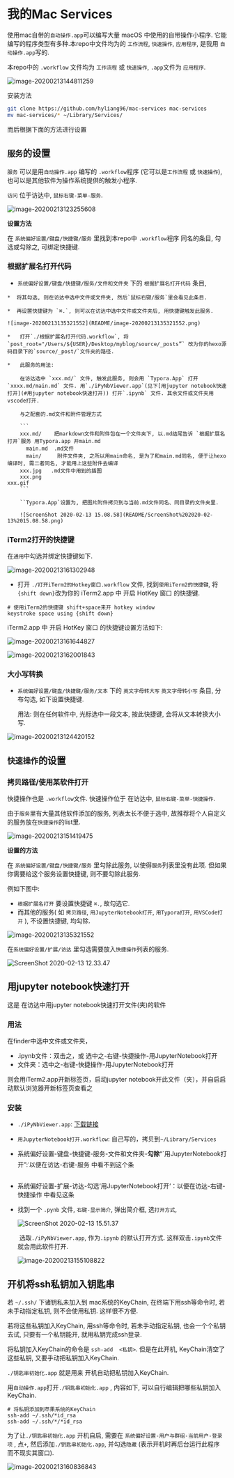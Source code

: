 # 我的Mac Services

使用mac自带的`自动操作.app`可以编写大量 macOS 中使用的自带操作小程序. 它能编写的程序类型有多种.本repo中文件均为的 `工作流程`, `快速操作`, `应用程序`, 是我用 `自动操作.app`写的.

本repo中的 `.workflow` 文件均为 `工作流程` 或 `快速操作`, `.app`文件为 `应用程序`.

![image-20200213144811259](README/image-20200213144811259.png)

安装方法

```bash
git clone https://github.com/hyliang96/mac-services mac-services
mv mac-services/* ~/Library/Services/
```

而后根据下面的方法进行设置

## `服务`的设置

`服务` 可以是用`自动操作.app` 编写的 `.workflow`程序 (它可以是`工作流程` 或 `快速操作`), 也可以是其他软件为操作系统提供的触发小程序.

`访问` 位于访达中, `鼠标右键-菜单-服务`.

![image-20200213123255608](README/image-20200213123255608.png)

**设置方法**

在 `系统偏好设置/键盘/快捷键/服务` 里找到本repo中  `.workflow`程序 同名的条目, 勾选或勾除之, 可绑定快捷键.

### 根据扩展名打开代码

*    `系统偏好设置/键盘/快捷键/服务/文件和文件夹` 下的  `根据扩展名打开代码` 条目,

    *  将其勾选, 则在访达中选中文件或文件夹, 然后`鼠标右键/服务`里会看见此条目. 
    
    *  再设置快捷键为 `⌘.`, 则可以在访达中选中文件或文件夹后, 用快捷键触发此服务.

    ![image-20200213135321552](README/image-20200213135321552.png)

    *   打开`./根据扩展名打开代码.workflow`, 将 `post_root="/Users/${USER}/Desktop/myblog/source/_posts”` 改为你的hexo源码目录下的`source/_post/`文件夹的路径.

    *   此服务的用法: 

        在访达选中 `xxx.md/` 文件, 触发此服务, 则会用 `Typora.App` 打开  `xxxx.md/main.md` 文件. 用`./iPyNbViewer.app`(见下[用jupyter notebook快速打开](#用jupyter notebook快速打开)) 打开`.ipynb` 文件. 其余文件或文件夹用vscode打开.
    
        与之配套的.md文件和附件管理方式
        
        ```
        xxx.md/    把markdown文件和附件包在一个文件夹下, 以.md结尾告诉 `根据扩展名打开`服务 用Typora.app 开main.md
          main.md  .md文件
          main/     附件文件夹, 之所以用main命名, 是为了和main.md同名, 便于让hexo编译时, 需二者同名, 才能用上这些附件去编译
        xxx.jpg   .md文件中用到的插图
        xxx.png
    xxx.gif
        ```
    
        ``Typora.App`设置为, 把图片附件拷贝到与当前.md文件同名、同目录的文件夹里. 
        
        ![ScreenShot 2020-02-13 15.08.58](README/ScreenShot%202020-02-13%2015.08.58.png)

### iTerm2打开的快捷键

在`通用`中勾选并绑定快捷键如下.

![image-20200213161302948](README/image-20200213161302948.png)

*   打开 `./打开iTerm2的Hotkey窗口.workflow` 文件, 找到`使用iTerm2的快捷键`, 将`{shift down}`改为你的 iTerm2.app 中 开启 HotKey 窗口 的快捷键.

```
# 使用iTerm2的快捷键 shift+space来开 hotkey window
keystroke space using {shift down}
```

 iTerm2.app 中 开启 HotKey 窗口 的快捷键设置方法如下:

![image-20200213161644827](README/image-20200213161644827.png)

![image-20200213162001843](README/image-20200213162001843.png)

### 大小写转换

*   `系统偏好设置/键盘/快捷键/服务/文本` 下的  `英文字母转大写` `英文字母转小写` 条目, 分布勾选, 如下设置快捷键. 

    用法: 则在任何软件中, 光标选中一段文本, 按此快捷键, 会将从文本转换大小写.

![image-20200213124420152](README/image-20200213124420152.png)

## `快速操作`的设置

### 拷贝路径/使用某软件打开

快捷操作也是 `.workflow`文件. 快速操作位于 在访达中, `鼠标右键-菜单-快捷操作`. 

由于`服务`里有大量其他软件添加的服务, 列表太长不便于选中, 故推荐将个人自定义的服务放在`快捷操作`的list里.

![image-20200213151419475](README/image-20200213151419475.png)

**设置的方法**

在  `系统偏好设置/键盘/快捷键/服务`  里勾除此服务, 以使得`服务`列表里没有此项. 但如果你需要给这个服务设置快捷键, 则不要勾除此服务. 

例如下图中:

*    `根据扩展名打开` 要设置快捷键 `⌘.`, 故勾选它. 
*   而其他的服务( 如 `拷贝路径`, `用JupyterNotebook打开`, `用Typora打开`, `用VSCode打开` ), 不设置快捷键, 均勾除. 

![image-20200213135321552](README/image-20200213135321552.png)

在`系统偏好设置/扩展/访达` 里勾选需要放入`快捷操作`列表的服务.

![ScreenShot 2020-02-13 12.33.47](README/ScreenShot%202020-02-13%2012.33.47.png)

## 用jupyter notebook快速打开

这是 在访达中用jupyter notebook快速打开文件(夹)的软件

### 用法

在finder中选中文件或文件夹，

*   .ipynb文件：双击之，或 选中之-右键-快捷操作-用JupyterNotebook打开
*   文件夹：选中之-右键-快捷操作-用JupyterNotebook打开

则会用iTerm2.app开新标签页，启动jupyter notebook开此文件（夹），并自启启动默认浏览器开新标签页查看之

### 安装

*   `./iPyNbViewer.app`: [下载链接](https://bioequity.org/ipynbviewer/)

*   `用JupyterNotebook打开.workflow`: 自己写的，拷贝到`~/Library/Services`

*   系统偏好设置-键盘-快捷键-服务-文件和文件夹-**勾除**“`用JupyterNotebook打开”:་以便在访达-右键-服务 中看不到这个条

*   系统偏好设置-扩展-访达-勾选‘用JupyterNotebook打开‘：以便在访达-右键-快捷操作 中看见这条

*   找到一个 `.pynb` 文件, `右键-显示简介`, 弹出简介框, 选`打开方式`, 

    ![ScreenShot 2020-02-13 15.51.37](README/ScreenShot%202020-02-13%2015.51.37.png)

    ​	选取`./iPyNbViewer.app`, 作为`.ipynb` 的默认打开方式. 这样双击`.ipynb`文件就会用此软件打开.

    ![image-20200213155108822](README/image-20200213155108822.png)

## 开机将ssh私钥加入钥匙串

若 `~/.ssh/` 下诸钥私未加入到 mac系统的KeyChain, 在终端下用ssh等命令时, 若未手动指定私钥, 则不会使用私钥. 这样很不方便.

若将这些私钥加入KeyChain, 用ssh等命令时, 若未手动指定私钥, 也会一个个私钥去试, 只要有一个私钥能开, 就用私钥完成ssh登录.

将私钥加入KeyChain的命令是 `ssh-add  <私钥>`. 但是在此开机, KeyChain清空了这些私钥, 又要手动把私钥加入KeyChain. 

`./钥匙串初始化.app` 就是用来 开机自动把私钥加入KeyChain. 

用`自动操作.app`打开`./钥匙串初始化.app` , 内容如下, 可以自行编辑把哪些私钥加入KeyChain.

```
# 将私钥添加到苹果系统的KeyChain
ssh-add ~/.ssh/*id_rsa
ssh-add ~/.ssh/*/*id_rsa
```

为了让`./钥匙串初始化.app` 开机自启, 需要在 `系统偏好设置-用户与群组-当前用户-登录项` , 点`+`, 然后添加`./钥匙串初始化.app`, 并勾选`隐藏` (表示开机时再后台运行此程序 而不现实其窗口).

![image-20200213160836843](README/image-20200213160836843.png)